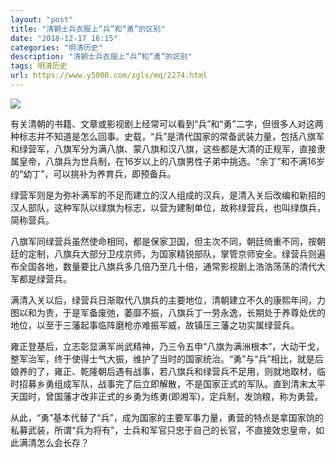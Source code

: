 ```yaml
---
layout: "post"
title: "清朝士兵衣服上“兵”和“勇”的区别"
date: "2018-12-17 16:15"
categories: "明清历史"
description: "清朝士兵衣服上“兵”和“勇”的区别"
tags: 明清历史
url: https://www.y5000.com/zgls/mq/2274.html
---
```






[![](https://img.y5000.com/uploads/allimg/160409/4-16040Z01F1449.jpg)](https://www.y5000.com)

有关清朝的书籍、文章或影视剧上经常可以看到“兵”和“勇”二字，但很多人对这两种标志并不知道是怎么回事。史载，“兵”是清代国家的常备武装力量，包括八旗军和绿营军，八旗军分为满八旗、蒙八旗和汉八旗，这些都是大清的正规军，直接隶属皇帝，八旗兵为世兵制，在16岁以上的八旗男性子弟中挑选。“余丁”和不满16岁的“幼丁”，可以挑补为养育兵，即预备兵。

绿营军则是为弥补满军的不足而建立的汉人组成的汉兵，是清入关后改编和新招的汉人部队，这种军队以绿旗为标志，以营为建制单位，故称绿营兵，也叫绿旗兵，简称营兵。

八旗军同绿营兵虽然使命相同，都是保家卫国，但主次不同，朝廷倚重不同，按朝廷的定制，八旗兵大部分卫戍京师，为国家精锐部队，掌管京师安全。绿营兵则遍布全国各地，数量要比八旗兵多几倍乃至几十倍，通常影视剧上浩浩荡荡的清代大军都是绿营兵。

满清入关以后，绿营兵日渐取代八旗兵的主要地位，清朝建立不久的康熙年间，力图以和为贵，于是军备废弛，萎靡不振，八旗兵丁一劳永逸，长期处于养尊处优的地位，以至于三藩起事临阵磨枪亦难振军威，故镇压三藩之功实属绿营兵。

雍正登基后，立志彰显满军尚武精神，乃三令五申“八旗为满洲根本”，大动干戈，整军治军，终于使得士气大振，维护了当时的国家统治。“勇”与“兵”相比，就是后娘养的了，雍正、乾隆朝后遇有战事，若八旗兵和绿营兵不足用，则就地取材，临时招募乡勇组成军队，战事完了后立即解散，不是国家正式的军队。直到清末太平天国时，曾国藩才改非正式的乡勇为练勇(即湘军)，定兵制，发饷粮，称为勇营。

从此，“勇”基本代替了“兵”，成为国家的主要军事力量，勇营的特点是拿国家饷的私募武装，所谓“兵为将有”，士兵和军官只忠于自己的长官，不直接效忠皇帝，如此满清怎么会长存？
